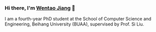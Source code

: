 ### Hi there, I'm [Wentao Jiang](https://wtjiang98.github.io/) 👋

I am a fourth-year PhD student at the School of Computer Science and Engineering, Beihang University (BUAA), supervised by Prof. Si Liu. 

<!--
**wtjiang98/wtjiang98** is a ✨ _special_ ✨ repository because its `README.md` (this file) appears on your GitHub profile.

Here are some ideas to get you started:

- 🔭 I’m currently working on ...
- 🌱 I’m currently learning ...
- 👯 I’m looking to collaborate on ...
- 🤔 I’m looking for help with ...
- 💬 Ask me about ...
- 📫 How to reach me: ...
- 😄 Pronouns: ...
- ⚡ Fun fact: ...
-->


